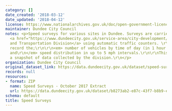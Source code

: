 ```yaml
---
category: []
date_created: '2018-03-12'
date_updated: '2018-04-12'
license: https://www.nationalarchives.gov.uk/doc/open-government-licence/version/3/
maintainer: Dundee City Council
notes: <p>Speed surveys for various sites in Dundee. Surveys are carried out by the
  <a href="https://www.dundeecity.gov.uk/service-area/city-development/roads-and-transportation">Roads
  and Transportation Division</a> using automatic traffic counters. \r\n\r\nThe counters
  record the;\r\n\r\n<em> number of vehicles by time of day (in 1 hour intervals),
  and\r\n</em> speed distribution in up to 5 mph intervals.\r\n\r\nThis extract provides
  a snapshot of data collected by the division.\r\n</p>
organization: Dundee City Council
original_dataset_link: https://data.dundeecity.gov.uk/dataset/speed-surveys
records: null
resources:
- format: ZIP
  name: Speed Surveys - October 2017 Extract
  url: https://data.dundeecity.gov.uk/dataset/b8273ab2-e87c-43f7-b8b9-e7699a847659/resource/46bfcf3b-98c0-41ad-a949-84ddfe4cfca0/download/speed-surveys-october_2017_export.zip
schema: default
title: Speed Surveys
---
```

